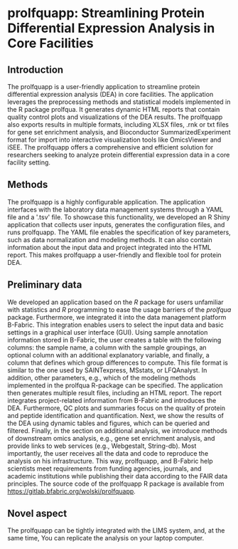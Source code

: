 # prolfquapp: Streamlining Protein Differential Expression Analysis in Core Facilities

## Introduction

The prolfquapp is a user-friendly application to streamline protein differential expression analysis (DEA) in core facilities. The application leverages the preprocessing methods and statistical models implemented in the R package prolfqua. It generates dynamic HTML reports that contain quality control plots and visualizations of the DEA results. The prolfquapp also exports results in multiple formats, including XLSX files, .rnk or txt files for gene set enrichment analysis, and Bioconductor SummarizedExperiment format for import into interactive visualization tools like OmicsViewer and iSEE. The prolfquapp offers a comprehensive and efficient solution for researchers seeking to analyze protein differential expression data in a core facility setting.

## Methods

The prolfquapp is a highly configurable application. The application interfaces with the laboratory data management systems through a YAML file and a '.tsv' file. To showcase this functionality, we developed an R Shiny application that collects user inputs, generates the configuration files, and runs prolfquapp. The YAML file enables the specification of key parameters, such as data normalization and modeling methods. It can also contain information about the input data and project integrated into the HTML report. This makes prolfquapp a user-friendly and flexible tool for protein DEA.

## Preliminary data

We developed an application based on the *R* package for users unfamiliar with statistics and *R* programming to ease the usage barriers of the *prolfqua* package. Furthermore, we integrated it into the data management platform B-Fabric. This integration enables users to select the input data and basic settings in a graphical user interface (GUI).
Using sample annotation information stored in B-Fabric, the user creates a table with the following columns: the sample name, a column with the sample groupings, an optional column with an additional explanatory variable, and finally, a column that defines which group differences to compute. This file format is similar to the one used by SAINTexpress, MSstats, or LFQAnalyst. In addition, other parameters, e.g., which of the modeling methods implemented in the prolfqua R-package can be specified.
The application then generates multiple result files, including an HTML report. The report integrates project-related information from B-Fabric and introduces the DEA. Furthermore, QC plots and summaries focus on the quality of protein and peptide identification and quantification. Next, we show the results of the DEA using dynamic tables and figures, which can be queried and filtered. Finally, in the section on additional analysis, we introduce methods of downstream omics analysis, e.g., gene set enrichment analysis, and provide links to web services (e.g., Webgestalt, String-db). 
Most importantly, the user receives all the data and code to reproduce the analysis on his infrastructure. This way, prolfquapp, and B-Fabric help scientists meet requirements from funding agencies, journals, and academic institutions while publishing their data according to the FAIR data principles. The source code of the prolfquapp R package is available from https://gitlab.bfabric.org/wolski/prolfquapp.

## Novel aspect


The prolfquapp can be tightly integrated with the LIMS system, and, at the same time, You can replicate the analysis on your laptop computer. 
